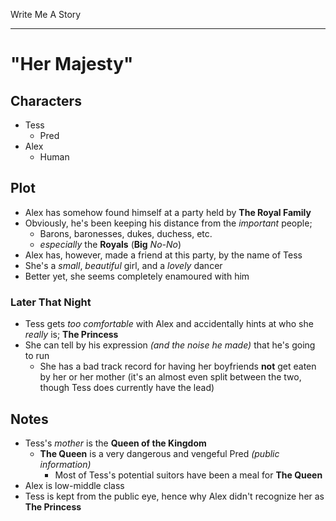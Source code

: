 Write Me A Story
****************
"Her Majesty"
=============

Characters
----------
- Tess
	- Pred
- Alex
	- Human

Plot
----
- Alex has somehow found himself at a party held by __The Royal Family__
- Obviously, he's been keeping his distance from the _important_ people;
  - Barons, baronesses, dukes, duchess, etc.
  - _especially_ the __Royals__ (__Big__ _No-No_)
- Alex has, however, made a friend at this party, by the name of Tess
- She's a _small_, _beautiful_ girl, and a _lovely_ dancer
- Better yet, she seems completely enamoured with him
### Later That Night
- Tess gets _too comfortable_ with Alex and accidentally hints at who she _really_ is; __The Princess__
- She can tell by his expression _(and the noise he made)_ that he's going to run
  - She has a bad track record for having her boyfriends __not__ get eaten by her or her mother (it's an almost even split between the two, though Tess does currently have the lead)

Notes
-----
- Tess's _mother_ is the __Queen of the Kingdom__
  - __The Queen__ is a very dangerous and vengeful Pred _(public information)_
    - Most of Tess's potential suitors have been a meal for __The Queen__
- Alex is low-middle class
- Tess is kept from the public eye, hence why Alex didn't recognize her as __The Princess__